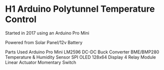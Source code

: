 # H1 Arduino Polytunnel Temperature Control
Started in 2017 using an Arduino Pro Mini

Powered from Solar Panel/12v Battery

Parts Used
Arduino Pro Mini
LM2596 DC-DC Buck Converter
BME/BMP280 Temperature & Humidity Sensor
SPI OLED 128x64 Display
4 Relay Module
Linear Actuator
Momentary Switch
